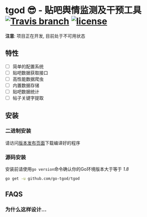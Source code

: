 # tgod :sunglasses: - 贴吧舆情监测及干预工具 [![Travis branch](https://img.shields.io/travis/go-tgod/tgod/master.svg?style=flat-square)](https://travis-ci.org/go-tgod/tgod) [![license](https://img.shields.io/github/license/go-tgod/tgod.svg?style=flat-square)](LICENSE)

**注意**: 项目正在开发, 目前处于不可用状态

## 特性

- [ ] 简单的配置系统
- [ ] 贴吧数据获取接口
- [ ] 高性能数据爬虫
- [ ] 内置数据存储
- [ ] 贴吧数据统计
- [ ] 帖子关键字提取

## 安装

### 二进制安装

请访问[版本发布页面](https://github.com/go-tgod/tgod/releases)下载编译好的程序

### 源码安装

安装前请使用`go version`命令确认你的Go环境版本大于等于 *1.8*

```Bash
go get -u github.com/go-tgod/tgod
```

## FAQS

### 为什么这样设计...